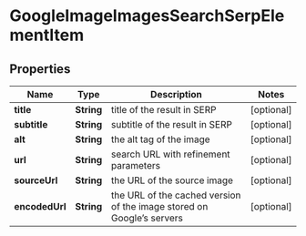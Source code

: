 

# GoogleImageImagesSearchSerpElementItem


## Properties

| Name | Type | Description | Notes |
|------------ | ------------- | ------------- | -------------|
|**title** | **String** | title of the result in SERP |  [optional] |
|**subtitle** | **String** | subtitle of the result in SERP |  [optional] |
|**alt** | **String** | the alt tag of the image |  [optional] |
|**url** | **String** | search URL with refinement parameters |  [optional] |
|**sourceUrl** | **String** | the URL of the source image |  [optional] |
|**encodedUrl** | **String** | the URL of the cached version of the image stored on Google’s servers |  [optional] |



